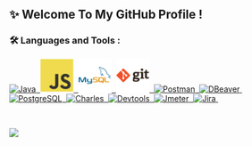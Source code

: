 ## ✨ Welcome To My GitHub Profile !</h2>


### :hammer_and_wrench: Languages and Tools :

<div>
<a  href="https://github.com/Gordmick/Gordievskiy_Java_v11">
<img src="https://cdn.worldvectorlogo.com/logos/java.svg" title="Java" alt="Java" width="60" height="60"/>&nbsp;
</a>
<a  href="https://github.com/Gordmick/HOMEWORKS_Course_V_Ksendzov/tree/main/JavaScript">
  <img src="https://github.com/devicons/devicon/blob/master/icons/javascript/javascript-original.svg" title="JavaScript" alt="JavaScript" width="60" height="60"/>&nbsp;
  </a>
<a  href="https://github.com/Gordmick/HOMEWORKS_Course_V_Ksendzov/tree/main/SQL">
  <img src="https://github.com/devicons/devicon/blob/master/icons/mysql/mysql-original-wordmark.svg" title="MySQL"  alt="MySQL" width="60" height="60"/>&nbsp;
<a  href="https://github.com/Gordmick/HOMEWORKS_Course_V_Ksendzov/tree/main/GITBASH">
  <img src="https://github.com/devicons/devicon/blob/master/icons/git/git-original-wordmark.svg" title="Git" **alt="Git" width="60" height="60"/>&nbsp;
  </a>
<a href="https://github.com/Gordmick/HOMEWORKS_Course_V_Ksendzov/tree/main/Postman">
<img src="https://user-images.githubusercontent.com/2676579/34940598-17cc20f0-f9be-11e7-8c6d-f0190d502d64.png" title="Postman"  alt="Postman" width="60" height="60"/>&nbsp;
  </a>
<a  href="https://github.com/Gordmick/HOMEWORKS_Course_V_Ksendzov/tree/main/SQL">
<img src="https://user-images.githubusercontent.com/89486551/143319757-0bbd31ce-7860-447a-9571-504653849d0b.png" title="DBeaver" alt="DBeaver" width="60" height="60"/>&nbsp;
  </a>
<a  href="https://github.com/Gordmick/HOMEWORKS_Course_V_Ksendzov">
<img src="https://user-images.githubusercontent.com/89486551/143319773-17f2e07b-8dc2-4f02-9b60-e9f0b421ce06.png"  title="PostgreSQL"alt="PostgreSQL" width="60" height="60"/>&nbsp;
  </a>
 <a  href="https://github.com/Gordmick/HOMEWORKS_Course_V_Ksendzov/tree/main/Charles">
<img src="https://user-images.githubusercontent.com/89486551/143319787-e5eb9aa4-5b57-454f-b903-64282274af76.png" title="Charles" alt="Charles" width="60" height="60"/>&nbsp;
</a>
  <a  href="https://github.com/Gordmick/HOMEWORKS_Course_V_Ksendzov/tree/main/Devtools">
<img src="https://miro.medium.com/fit/c/294/294/1*MjtZabdd0xkWLT-i9HxmAw.png" title="Devtools" alt="Devtools" width="60" height="60"/>&nbsp;
</a>
<a  href="https://github.com/Gordmick/HOMEWORKS_Course_V_Ksendzov/tree/main/Jmeter">
<img src="https://jmeter.apache.org/images/mstile-144x144.png" title="Jmeter" alt="Jmeter" width="60" height="60"/>&nbsp;
</a>
<a  href="https://github.com/Gordmick/HOMEWORKS_Course_V_Ksendzov/blob/main/Jira/readme.md">
<img src="https://cdn.icon-icons.com/icons2/2699/PNG/512/atlassian_jira_logo_icon_170511.png" title="Jira" alt="Jira" width="60" height="60"/>&nbsp;
</a>

</div>

  <p/>
  <p align="left">
    <img src="https://komarev.com/ghpvc/?username=MikhailGordievskiya&style=flat-square&color=blue" alt=""/>
  <p/>
<div>
  <a href="https://www.linkedin.com/in/mikhailgordievskiy/">
    <img src="https://img.shields.io/badge/linkedin-%230077B5.svg?style=for-the-badge&logo=linkedin&logoColor=white"/>
   </a>
</div>
 
  

